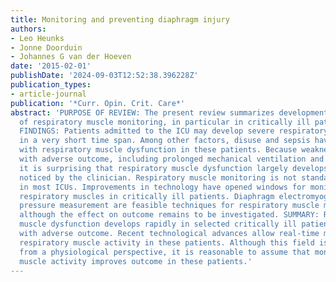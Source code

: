 ```yaml
---
title: Monitoring and preventing diaphragm injury
authors:
- Leo Heunks
- Jonne Doorduin
- Johannes G van der Hoeven
date: '2015-02-01'
publishDate: '2024-09-03T12:52:38.396228Z'
publication_types:
- article-journal
publication: '*Curr. Opin. Crit. Care*'
abstract: 'PURPOSE OF REVIEW: The present review summarizes developments in the field
  of respiratory muscle monitoring, in particular in critically ill patients. RECENT
  FINDINGS: Patients admitted to the ICU may develop severe respiratory muscle dysfunction
  in a very short time span. Among other factors, disuse and sepsis have been associated
  with respiratory muscle dysfunction in these patients. Because weakness is associated
  with adverse outcome, including prolonged mechanical ventilation and mortality,
  it is surprising that respiratory muscle dysfunction largely develops without being
  noticed by the clinician. Respiratory muscle monitoring is not standard of care
  in most ICUs. Improvements in technology have opened windows for monitoring the
  respiratory muscles in critically ill patients. Diaphragm electromyography and esophageal
  pressure measurement are feasible techniques for respiratory muscle monitoring,
  although the effect on outcome remains to be investigated. SUMMARY: Respiratory
  muscle dysfunction develops rapidly in selected critically ill patients and is associated
  with adverse outcome. Recent technological advances allow real-time monitoring of
  respiratory muscle activity in these patients. Although this field is in its infancy,
  from a physiological perspective, it is reasonable to assume that monitoring respiratory
  muscle activity improves outcome in these patients.'
---
```

